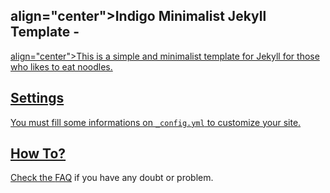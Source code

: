 
<h2> align="center">Indigo Minimalist Jekyll Template - <a href="http://sergiokopplin.github.io/indigo/"></h2>
<p> align="center">This is a simple and minimalist template for Jekyll for those who likes to eat noodles.</p>
    

## Settings

You must fill some informations on `_config.yml` to customize your site.

## How To?

Check the [FAQ](./FAQ.md) if you have any doubt or problem.


